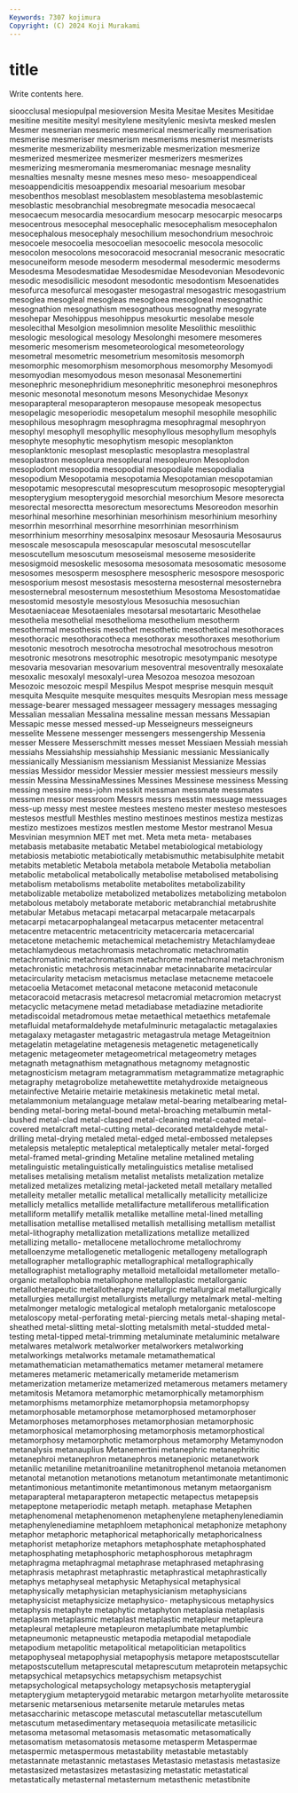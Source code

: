 ```yaml
---
Keywords: 7307 kojimura
Copyright: (C) 2024 Koji Murakami
---
```


# title

Write contents here.



sioocclusal mesiopulpal mesioversion
Mesita Mesitae Mesites Mesitidae mesitine mesitite mesityl mesitylene mesitylenic mesivta
mesked meslen Mesmer mesmerian mesmeric mesmerical mesmerically mesmerisation mesmerise mesmeriser
mesmerism mesmerisms mesmerist mesmerists mesmerite mesmerizability mesmerizable mesmerization mesmerize mesmerized
mesmerizee mesmerizer mesmerizers mesmerizes mesmerizing mesmeromania mesmeromaniac mesnage mesnality mesnalties
mesnalty mesne mesnes meso meso- mesoappendiceal mesoappendicitis mesoappendix mesoarial mesoarium
mesobar mesobenthos mesoblast mesoblastem mesoblastema mesoblastemic mesoblastic mesobranchial mesobregmate mesocadia
mesocaecal mesocaecum mesocardia mesocardium mesocarp mesocarpic mesocarps mesocentrous mesocephal mesocephalic
mesocephalism mesocephalon mesocephalous mesocephaly mesochilium mesochondrium mesochroic mesocoele mesocoelia mesocoelian
mesocoelic mesocola mesocolic mesocolon mesocolons mesocoracoid mesocranial mesocranic mesocratic mesocuneiform
mesode mesoderm mesodermal mesodermic mesoderms Mesodesma Mesodesmatidae Mesodesmidae Mesodevonian Mesodevonic
mesodic mesodisilicic mesodont mesodontic mesodontism Mesoenatides mesofurca mesofurcal mesogaster mesogastral
mesogastric mesogastrium mesoglea mesogleal mesogleas mesogloea mesogloeal mesognathic mesognathion mesognathism
mesognathous mesognathy mesogyrate mesohepar Mesohippus mesohippus mesokurtic mesolabe mesole mesolecithal
Mesolgion mesolimnion mesolite Mesolithic mesolithic mesologic mesological mesology Mesolonghi mesomere
mesomeres mesomeric mesomerism mesometeorological mesometeorology mesometral mesometric mesometrium mesomitosis mesomorph
mesomorphic mesomorphism mesomorphous mesomorphy Mesomyodi mesomyodian mesomyodous meson mesonasal Mesonemertini
mesonephric mesonephridium mesonephritic mesonephroi mesonephros mesonic mesonotal mesonotum mesons Mesonychidae
Mesonyx mesoparapteral mesoparapteron mesopause mesopeak mesopectus mesopelagic mesoperiodic mesopetalum mesophil
mesophile mesophilic mesophilous mesophragm mesophragma mesophragmal mesophryon mesophyl mesophyll mesophyllic
mesophyllous mesophyllum mesophyls mesophyte mesophytic mesophytism mesopic mesoplankton mesoplanktonic mesoplast
mesoplastic mesoplastra mesoplastral mesoplastron mesopleura mesopleural mesopleuron Mesoplodon mesoplodont mesopodia
mesopodial mesopodiale mesopodialia mesopodium Mesopotamia mesopotamia Mesopotamian mesopotamian mesopotamic mesoprescutal
mesoprescutum mesoprosopic mesopterygial mesopterygium mesopterygoid mesorchial mesorchium Mesore mesorecta mesorectal
mesorectta mesorectum mesorectums Mesoreodon mesorhin mesorhinal mesorhine mesorhinian mesorhinism mesorhinium
mesorhiny mesorrhin mesorrhinal mesorrhine mesorrhinian mesorrhinism mesorrhinium mesorrhiny mesosalpinx mesosaur
Mesosauria Mesosaurus mesoscale mesoscapula mesoscapular mesoscutal mesoscutellar mesoscutellum mesoscutum mesoseismal
mesoseme mesosiderite mesosigmoid mesoskelic mesosoma mesosomata mesosomatic mesosome mesosomes mesosperm
mesosphere mesospheric mesospore mesosporic mesosporium mesost mesostasis mesosterna mesosternal mesosternebra
mesosternebral mesosternum mesostethium Mesostoma Mesostomatidae mesostomid mesostyle mesostylous Mesosuchia mesosuchian
Mesotaeniaceae Mesotaeniales mesotarsal mesotartaric Mesothelae mesothelia mesothelial mesothelioma mesothelium mesotherm
mesothermal mesothesis mesothet mesothetic mesothetical mesothoraces mesothoracic mesothoracotheca mesothorax mesothoraxes
mesothorium mesotonic mesotroch mesotrocha mesotrochal mesotrochous mesotron mesotronic mesotrons mesotrophic
mesotropic mesotympanic mesotype mesovaria mesovarian mesovarium mesoventral mesoventrally mesoxalate mesoxalic
mesoxalyl mesoxalyl-urea Mesozoa mesozoa mesozoan Mesozoic mesozoic mespil Mespilus Mespot
mesprise mesquin mesquit mesquita Mesquite mesquite mesquites mesquits Mesropian mess
message message-bearer messaged messageer messagery messages messaging Messalian messalian Messalina
messaline messan messans Messapian Messapic messe messed messed-up Messeigneurs messeigneurs
messelite Messene messenger messengers messengership Messenia messer Messere Messerschmitt messes
messet Messiaen Messiah messiah messiahs Messiahship messiahship Messianic messianic Messianically
messianically Messianism messianism Messianist Messianize Messias messias Messidor messidor Messier
messier messiest messieurs messily messin Messina MessinaMessines Messines Messinese messiness
Messing messing messire mess-john messkit messman messmate messmates messmen messor
messroom Messrs messrs messtin messuage messuages mess-up messy mest mestee
mestees mesteno mester mesteso mestesoes mestesos mestfull Mesthles mestino mestinoes
mestinos mestiza mestizas mestizo mestizoes mestizos mestlen mestome Mestor mestranol
Mesua Mesvinian mesymnion MET met met. Meta meta meta- metabases
metabasis metabasite metabatic Metabel metabiological metabiology metabiosis metabiotic metabiotically metabismuthic
metabisulphite metabit metabits metabletic Metabola metabola metabole Metabolia metabolian metabolic
metabolical metabolically metabolise metabolised metabolising metabolism metabolisms metabolite metabolites metabolizability
metabolizable metabolize metabolized metabolizes metabolizing metabolon metabolous metaboly metaborate metaboric
metabranchial metabrushite metabular Metabus metacapi metacarpal metacarpale metacarpals metacarpi metacarpophalangeal
metacarpus metacenter metacentral metacentre metacentric metacentricity metacercaria metacercarial metacetone metachemic
metachemical metachemistry Metachlamydeae metachlamydeous metachromasis metachromatic metachromatin metachromatinic metachromatism metachrome
metachronal metachronism metachronistic metachrosis metacinnabar metacinnabarite metacircular metacircularity metacism metacismus
metaclase metacneme metacoele metacoelia Metacomet metaconal metacone metaconid metaconule metacoracoid
metacrasis metacresol metacromial metacromion metacryst metacyclic metacymene metad metadiabase metadiazine
metadiorite metadiscoidal metadromous metae metaethical metaethics metafemale metafluidal metaformaldehyde metafulminuric
metagalactic metagalaxies metagalaxy metagaster metagastric metagastrula metage Metageitnion metagelatin metagelatine
metagenesis metagenetic metagenetically metagenic metageometer metageometrical metageometry metages metagnath metagnathism
metagnathous metagnomy metagnostic metagnosticism metagram metagrammatism metagrammatize metagraphic metagraphy metagrobolize
metahewettite metahydroxide metaigneous metainfective Metairie metairie metakinesis metakinetic metal metal.
metalammonium metalanguage metalaw metal-bearing metalbearing metal-bending metal-boring metal-bound metal-broaching metalbumin
metal-bushed metal-clad metal-clasped metal-cleaning metal-coated metal-covered metalcraft metal-cutting metal-decorated metaldehyde
metal-drilling metal-drying metaled metal-edged metal-embossed metalepses metalepsis metaleptic metaleptical metaleptically
metaler metal-forged metal-framed metal-grinding Metaline metaline metalined metaling metalinguistic metalinguistically
metalinguistics metalise metalised metalises metalising metalism metalist metalists metalization metalize
metalized metalizes metalizing metal-jacketed metall metallary metalled metalleity metaller metallic
metallical metallically metallicity metallicize metallicly metallics metallide metallifacture metalliferous metallification
metalliform metallify metallik metallike metalline metal-lined metalling metallisation metallise metallised
metallish metallising metallism metallist metal-lithography metallization metallizations metallize metallized metallizing
metallo- metallocene metallochrome metallochromy metalloenzyme metallogenetic metallogenic metallogeny metallograph metallographer
metallographic metallographical metallographically metallographist metallography metalloid metalloidal metallometer metallo-organic metallophobia
metallophone metalloplastic metallorganic metallotherapeutic metallotherapy metallurgic metallurgical metallurgically metallurgies metallurgist
metallurgists metallurgy metalmark metal-melting metalmonger metalogic metalogical metaloph metalorganic metaloscope
metaloscopy metal-perforating metal-piercing metals metal-shaping metal-sheathed metal-slitting metal-slotting metalsmith metal-studded
metal-testing metal-tipped metal-trimming metaluminate metaluminic metalware metalwares metalwork metalworker metalworkers
metalworking metalworkings metalworks metamale metamathematical metamathematician metamathematics metamer metameral metamere
metameres metameric metamerically metameride metamerism metamerization metamerize metamerized metamerous metamers
metamery metamitosis Metamora metamorphic metamorphically metamorphism metamorphisms metamorphize metamorphopsia metamorphopsy
metamorphosable metamorphose metamorphosed metamorphoser Metamorphoses metamorphoses metamorphosian metamorphosic metamorphosical metamorphosing
metamorphosis metamorphostical metamorphosy metamorphotic metamorphous metamorphy Metamynodon metanalysis metanauplius Metanemertini
metanephric metanephritic metanephroi metanephron metanephros metanepionic metanetwork metanilic metaniline metanitroaniline
metanitrophenol metanoia metanomen metanotal metanotion metanotions metanotum metantimonate metantimonic metantimonious
metantimonite metantimonous metanym metaorganism metaparapteral metaparapteron metapectic metapectus metapepsis metapeptone
metaperiodic metaph metaph. metaphase Metaphen metaphenomenal metaphenomenon metaphenylene metaphenylenediamin metaphenylenediamine
metaphloem metaphonical metaphonize metaphony metaphor metaphoric metaphorical metaphorically metaphoricalness metaphorist
metaphorize metaphors metaphosphate metaphosphated metaphosphating metaphosphoric metaphosphorous metaphragm metaphragma metaphragmal
metaphrase metaphrased metaphrasing metaphrasis metaphrast metaphrastic metaphrastical metaphrastically metaphys metaphyseal
metaphysic Metaphysical metaphysical metaphysically metaphysician metaphysicianism metaphysicians metaphysicist metaphysicize metaphysico-
metaphysicous metaphysics metaphysis metaphyte metaphytic metaphyton metaplasia metaplasis metaplasm metaplasmic
metaplast metaplastic metapleur metapleura metapleural metapleure metapleuron metaplumbate metaplumbic metapneumonic
metapneustic metapodia metapodial metapodiale metapodium metapolitic metapolitical metapolitician metapolitics metapophyseal
metapophysial metapophysis metapore metapostscutellar metapostscutellum metaprescutal metaprescutum metaprotein metapsychic metapsychical
metapsychics metapsychism metapsychist metapsychological metapsychology metapsychosis metapterygial metapterygium metapterygoid metarabic
metargon metarhyolite metarossite metarsenic metarsenious metarsenite metarule metarules metas metasaccharinic
metascope metascutal metascutellar metascutellum metascutum metasedimentary metasequoia metasilicate metasilicic metasoma
metasomal metasomasis metasomatic metasomatically metasomatism metasomatosis metasome metasperm Metaspermae metaspermic
metaspermous metastability metastable metastably metastannate metastannic metastases Metastasio metastasis metastasize
metastasized metastasizes metastasizing metastatic metastatical metastatically metasternal metasternum metasthenic metastibnite
